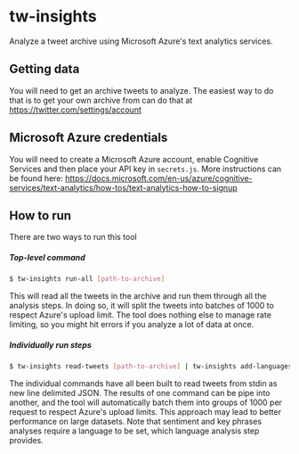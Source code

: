 # tw-insights

Analyze a tweet archive using Microsoft Azure's text analytics services.

## Getting data

You will need to get an archive tweets to analyze. The easiest way to do that is
to get your own archive from can do that at https://twitter.com/settings/account

## Microsoft Azure credentials

You will need to create a Microsoft Azure account, enable Cognitive Services and
then place your API key in `secrets.js`. More instructions can be found here:
https://docs.microsoft.com/en-us/azure/cognitive-services/text-analytics/how-tos/text-analytics-how-to-signup

## How to run

There are two ways to run this tool

##### Top-level command

```bash
$ tw-insights run-all [path-to-archive]
```

This will read all the tweets in the archive and run them through all the
analysis steps. In doing so, it will split the tweets into batches of 1000 to
respect Azure's upload limit. The tool does nothing else to manage rate
limiting, so you might hit errors if you analyze a lot of data at once.

##### Individually run steps

```bash
$ tw-insights read-tweets [path-to-archive] | tw-insights add-languages | tw-insights add-sentiment | tw-insights add-key-phrases
```

The individual commands have all been built to read tweets from stdin as new
line delimited JSON. The results of one command can be pipe into another, and
the tool will automatically batch them into groups of 1000 per request to
respect Azure's upload limits. This approach may lead to better performance on
large datasets. Note that sentiment and key phrases analyses require a language
to be set, which language analysis step provides.
